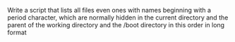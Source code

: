Write a script that lists all files even ones with names beginning with a period character, which are normally hidden in the current directory and the parent of the working directory and the /boot directory in this order in long format
